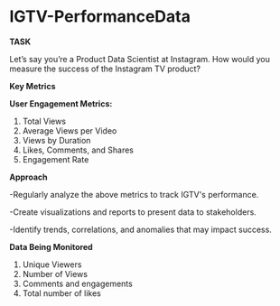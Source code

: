 # IGTV-PerformanceData

**TASK**

Let’s say you’re a Product Data Scientist at Instagram. How would you measure the success of the Instagram TV product?

**Key Metrics**

**User Engagement Metrics:**
1. Total Views
2. Average Views per Video
3. Views by Duration
4. Likes, Comments, and Shares
5. Engagement Rate

**Approach**

-Regularly analyze the above metrics to track IGTV's performance.

-Create visualizations and reports to present data to stakeholders.

-Identify trends, correlations, and anomalies that may impact success.

**Data Being Monitored**
1. Unique Viewers
2. Number of Views
3. Comments and engagements
4. Total number of likes


